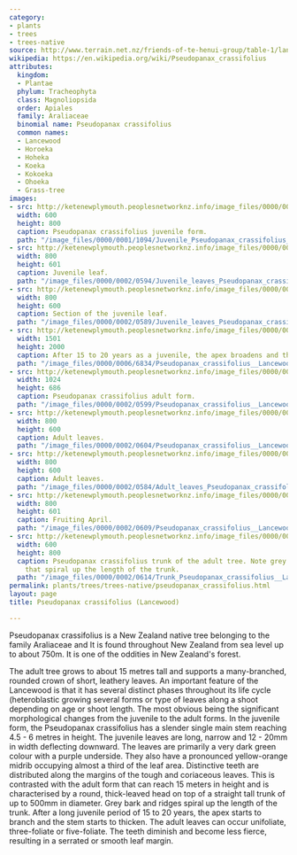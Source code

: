 ```yaml
---
category:
- plants
- trees
- trees-native
source: http://www.terrain.net.nz/friends-of-te-henui-group/table-1/lancewood.html
wikipedia: https://en.wikipedia.org/wiki/Pseudopanax_crassifolius
attributes:
  kingdom:
  - Plantae
  phylum: Tracheophyta
  class: Magnoliopsida
  order: Apiales
  family: Araliaceae
  binomial name: Pseudopanax crassifolius
  common names:
  - Lancewood
  - Horoeka
  - Hoheka
  - Koeka
  - Kokoeka
  - Ohoeka
  - Grass-tree
images:
- src: http://ketenewplymouth.peoplesnetworknz.info/image_files/0000/0001/1094/Juvenile_Pseudopanax_crassifolius__lancewood-2.JPG
  width: 600
  height: 800
  caption: Pseudopanax crassifolius juvenile form.
  path: "/image_files/0000/0001/1094/Juvenile_Pseudopanax_crassifolius__lancewood-2.JPG"
- src: http://ketenewplymouth.peoplesnetworknz.info/image_files/0000/0002/0594/Juvenile_leaves_Pseudopanax_crassifolius.JPG
  width: 800
  height: 601
  caption: Juvenile leaf.
  path: "/image_files/0000/0002/0594/Juvenile_leaves_Pseudopanax_crassifolius.JPG"
- src: http://ketenewplymouth.peoplesnetworknz.info/image_files/0000/0002/0589/Juvenile_leaves_Pseudopanax_crassifolius-1.JPG
  width: 800
  height: 600
  caption: Section of the juvenile leaf.
  path: "/image_files/0000/0002/0589/Juvenile_leaves_Pseudopanax_crassifolius-1.JPG"
- src: http://ketenewplymouth.peoplesnetworknz.info/image_files/0000/0006/6834/Pseudopanax_crassifolius__Lancewood_.JPG
  width: 1501
  height: 2000
  caption: After 15 to 20 years as a juvenile, the apex broadens and the stem thickens.
  path: "/image_files/0000/0006/6834/Pseudopanax_crassifolius__Lancewood_.JPG"
- src: http://ketenewplymouth.peoplesnetworknz.info/image_files/0000/0002/0599/Pseudopanax_crassifolius__Lancewood-13.JPG
  width: 1024
  height: 686
  caption: Pseudopanax crassifolius adult form.
  path: "/image_files/0000/0002/0599/Pseudopanax_crassifolius__Lancewood-13.JPG"
- src: http://ketenewplymouth.peoplesnetworknz.info/image_files/0000/0002/0604/Pseudopanax_crassifolius__Lancewood-15.JPG
  width: 800
  height: 600
  caption: Adult leaves.
  path: "/image_files/0000/0002/0604/Pseudopanax_crassifolius__Lancewood-15.JPG"
- src: http://ketenewplymouth.peoplesnetworknz.info/image_files/0000/0002/0584/Adult_leaves_Pseudopanax_crassifolius__Lancewood.JPG
  width: 800
  height: 600
  caption: Adult leaves.
  path: "/image_files/0000/0002/0584/Adult_leaves_Pseudopanax_crassifolius__Lancewood.JPG"
- src: http://ketenewplymouth.peoplesnetworknz.info/image_files/0000/0002/0609/Pseudopanax_crassifolius__Lancewood-17.JPG
  width: 800
  height: 601
  caption: Fruiting April.
  path: "/image_files/0000/0002/0609/Pseudopanax_crassifolius__Lancewood-17.JPG"
- src: http://ketenewplymouth.peoplesnetworknz.info/image_files/0000/0002/0614/Trunk_Pseudopanax_crassifolius__Lancewood-19.JPG
  width: 600
  height: 800
  caption: Pseudopanax crassifolius trunk of the adult tree. Note grey bark and ridges
    that spiral up the length of the trunk.
  path: "/image_files/0000/0002/0614/Trunk_Pseudopanax_crassifolius__Lancewood-19.JPG"
permalink: plants/trees/trees-native/pseudopanax_crassifolius.html
layout: page
title: Pseudopanax crassifolius (Lancewood)

---
```

Pseudopanax crassifolius is a New Zealand native tree belonging to the family Araliaceae and It is found throughout New Zealand from sea level up to about 750m. It is one of the oddities in New Zealand's forest. 

The adult tree grows to about 15 metres tall and supports a many-branched, rounded crown of short, leathery leaves. An important feature of the Lancewood is that it has several distinct phases throughout its life cycle (heteroblastic growing several forms or type of leaves along a shoot depending on age or shoot length.
The most obvious being the significant morphological changes from the juvenile to the adult forms. In the juvenile form, the Pseudopanax crassifolius has a slender single main stem reaching 4.5 - 6 metres in height. The juvenile leaves are long, narrow and 12 - 20mm in width deflecting downward. The leaves are primarily a very dark green colour with a purple underside. They also have a pronounced yellow-orange midrib occupying almost a third of the leaf area. Distinctive teeth are distributed along the margins of the tough and coriaceous leaves. This is contrasted with the adult form that can reach 15 meters in height and is characterised by a round, thick-leaved head on top of a straight tall trunk of up to 500mm in diameter. Grey bark and ridges spiral up the length of the trunk. 
After a long juvenile period of 15 to 20 years, the apex starts to branch and the stem starts to thicken. The adult leaves can occur unifoliate, three-foliate or five-foliate. The teeth diminish and become less fierce, resulting in a serrated or smooth leaf margin.
